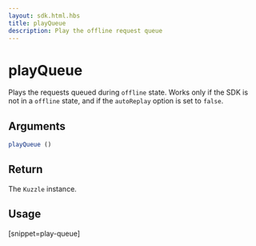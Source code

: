 ```yaml
---
layout: sdk.html.hbs
title: playQueue
description: Play the offline request queue
---
```


# playQueue

Plays the requests queued during `offline` state.
Works only if the SDK is not in a `offline` state, and if the `autoReplay` option is set to `false`.

## Arguments

```javascript
playQueue ()
```

## Return

The `Kuzzle` instance.

## Usage

[snippet=play-queue]

